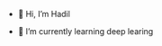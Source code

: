 - 👋 Hi, I’m Hadil

- 🌱 I’m currently learning deep learing



<!---
hadilBr/hadilBr is a ✨ special ✨ repository because its `README.md` (this file) appears on your GitHub profile.
You can click the Preview link to take a look at your changes.
--->
